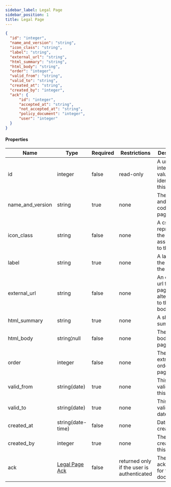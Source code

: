 ```yaml
---
sidebar_label: Legal Page
sidebar_position: 1
title: Legal Page
---
```


```json
{
  "id": "integer",
  "name_and_version": "string",
  "icon_class": "string",
  "label": "string",
  "external_url": "string",
  "html_summary": "string",
  "html_body": "string",
  "order": "integer",
  "valid_from": "string",
  "valid_to": "string",
  "created_at": "string",
  "created_by": "integer",
  "ack": {
      "id": "integer",
      "accepted_at": "string",
      "not_accepted_at": "string",
      "policy_document": "integer",
      "user": "integer"
  }      
}

```

#### Properties

| Name             | Type                             | Required | Restrictions                               | Description                                                     |
|------------------|----------------------------------|----------|--------------------------------------------|-----------------------------------------------------------------|
| id               | integer                          | false    | read-only                                  | A unique integer value identifying this page                    |
| name_and_version | string                           | true     | none                                       | The name and version code for this page                         |
| icon_class       | string                           | false    | none                                       | A css class representing the icon associated to this page       |
| label            | string                           | true     | none                                       | A label for the page in the menu                                |
| external_url     | string                           | false    | none                                       | An external url for this page (in alternative to the full body) |
| html_summary     | string                           | true     | none                                       | A short html summary                                            |
| html_body        | string¦null                      | false    | none                                       | The full html body for this page                                |
| order            | integer                          | false    | none                                       | The extraction order of the page                                |
| valid_from       | string(date)                     | true     | none                                       | This page is valid from this date                               |
| valid_to         | string(date)                     | true     | none                                       | This page is valid till this date                               |
| created_at       | string(date-time)                | false    | none                                       | Datetime of creation                                            |
| created_by       | integer                          | true     | none                                       | The id of the creator of this page                              |
| ack              | [Legal Page Ack](legal_page_ack) | false    | returned only if the user is authenticated | The user's ack status for this document                         |